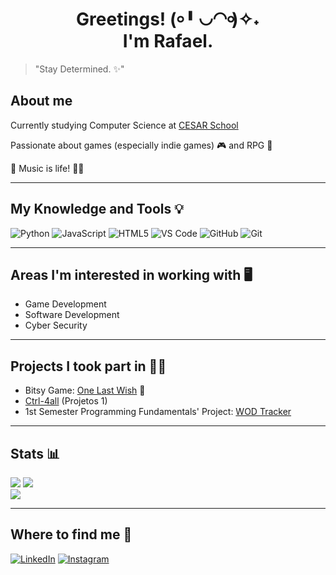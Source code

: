 <h1 align='center'> 
  Greetings! (৹╹◡◠৹)✧˖</br>I'm Rafael.
</h1>

> "Stay Determined. ✨"

## About me

Currently studying Computer Science at [CESAR School](https://www.cesar.school/)

Passionate about games (especially indie games) 🎮 and RPG 🎲

🎵 Music is life! 🎹🩵

---

## My Knowledge and Tools 💡

![Python](https://img.shields.io/badge/python-3670A0?style=for-the-badge&logo=python&logoColor=ffdd54)
![JavaScript](https://img.shields.io/badge/javascript-%23323330.svg?style=for-the-badge&logo=javascript&logoColor=%23F7DF1E)
![HTML5](https://img.shields.io/badge/html5-%23E34F26.svg?style=for-the-badge&logo=html5&logoColor=white)
![VS Code](https://img.shields.io/badge/VS%20Code-007acc?style=for-the-badge&logo=visual-studio-code&logoColor=white)
![GitHub](https://img.shields.io/badge/github-%23121011.svg?style=for-the-badge&logo=github&logoColor=white)
![Git](https://img.shields.io/badge/git-%23F05033.svg?style=for-the-badge&logo=git&logoColor=white)

---

## Areas I'm interested in working with 🖥️

- Game Development
- Software Development
- Cyber Security

---

## Projects I took part in 👨‍💻

- Bitsy Game: [One Last Wish](https://rafa-cappetta.itch.io/one-last-wish) 👻
- [Ctrl-4all](https://github.com/Marcelomenezes07/projeto-ctrl4all) (Projetos 1)
- 1st Semester Programming Fundamentals' Project: [WOD Tracker](https://github.com/kururin-DOT/Crossfit)

---

## Stats 📊

![](https://github-readme-stats.vercel.app/api?username=RafaCappetta&theme=tokyonight&show_icons=true&count_private=true&include_all_commits=true)
![](https://github-readme-stats.vercel.app/api/top-langs/?username=RafaCappetta&theme=tokyonight&include_all_commits=true&count_private=true&layout=compact)<br/>
![](https://nirzak-streak-stats.vercel.app/?user=RafaCappetta&theme=tokyonight&hide_border=false)

---

## Where to find me 🤔

[![LinkedIn](https://img.shields.io/badge/LinkedIn-0077B5?style=for-the-badge&logo=linkedin&logoColor=white)](https://www.linkedin.com/in/rafael-chiappetta-barboza-946268368/)
[![Instagram](https://img.shields.io/badge/Instagram-E4405F?style=for-the-badge&logo=instagram&logoColor=white)](https://www.instagram.com/rafa_chiappetta/)

